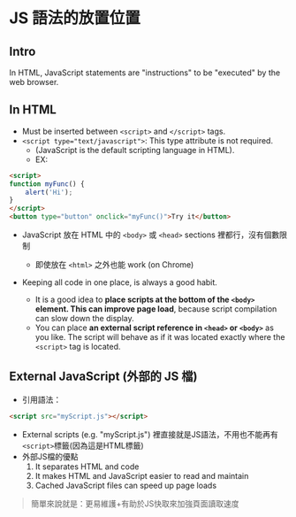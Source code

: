 # JS 語法的放置位置

## Intro

In HTML, JavaScript statements are "instructions" to be "executed" by the web browser.



## In HTML

* Must be inserted between `<script>` and `</script>` tags.
* `<script type="text/javascript">`: This type attribute is not required.
  * (JavaScript is the default scripting language in HTML).
  * EX:

```html
<script>
function myFunc() {
	alert('Hi');
}
</script>
<button type="button" onclick="myFunc()">Try it</button>
```
* JavaScript 放在 HTML 中的 `<body>` 或 `<head>` sections 裡都行，沒有個數限制
	* 即使放在 `<html>` 之外也能 work (on Chrome)

* Keeping all code in one place, is always a good habit.
  * It is a good idea to __place scripts at the bottom of the `<body>` element. This can improve page load__, because script compilation can slow down the display.
  * You can place __an external script reference in `<head>` or `<body>`__ as you like. The script will behave as if it was located exactly where the `<script>` tag is located.


## External JavaScript (外部的 JS 檔)

* 引用語法：

````html
<script src="myScript.js"></script>
````
* External scripts (e.g. "myScript.js") 裡直接就是JS語法，不用也不能再有`<script>`標籤(因為這是HTML標籤)
* 外部JS檔的優點
  1. It separates HTML and code
  2. It makes HTML and JavaScript easier to read and maintain
  3. Cached JavaScript files can speed up page loads

> 簡單來說就是：更易維護+有助於JS快取來加強頁面讀取速度
